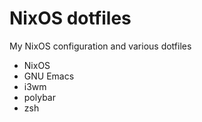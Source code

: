 # NixOS dotfiles

My NixOS configuration and various dotfiles

- NixOS
- GNU Emacs
- i3wm
- polybar
- zsh


